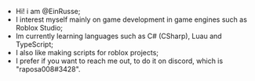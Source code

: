 - Hi! i am @EinRusse;
- I interest myself mainly on game development in game engines such as Roblox Studio;
- Im currently learning languages such as C# (CSharp), Luau and TypeScript;
- I also like making scripts for roblox projects; 
- I prefer if you want to reach me out, to do it on discord, which is "raposa008#3428".

<!---
EinRusse/EinRusse is a ✨ special ✨ repository because its `README.md` (this file) appears on your GitHub profile.
You can click the Preview link to take a look at your changes.
--->
